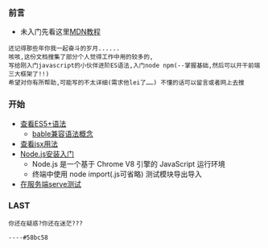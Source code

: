### 前言

+ 未入门先看这里[MDN教程](https://developer.mozilla.org/zh-CN/docs/Web/JavaScript/A_re-introduction_to_JavaScript)
```
还记得那些年你我一起奋斗的岁月......
咳咳,这份文档搜集了部分个人觉得工作中用的较多的,
写给刚入门javascript的小伙伴进阶ES语法,入门node npm(--掌握基础,然后可以开干前端三大框架了!!)
希望对你有所帮助,可能写的不太详细(需求他lei了……) 不懂的话可以留言或者网上去搜
```

### 开始

* [查看ES5+语法](./advance.js)
  * [bable兼容语法概念](https://www.babeljs.cn/docs/)
* [查看jsx用法](./jsx.js)
* [Node.js安装入门](https://nodejs.org/en/)
    * Node.js 是一个基于 Chrome V8 引擎的 JavaScript 运行环境
    * 终端中使用 node import(.js可省略) 测试模块导出导入
* [在服务端serve测试](https://www.npmjs.com/package/serve)

### LAST

```
你还在疑惑?你还在迷茫???

----#58bc58
```
